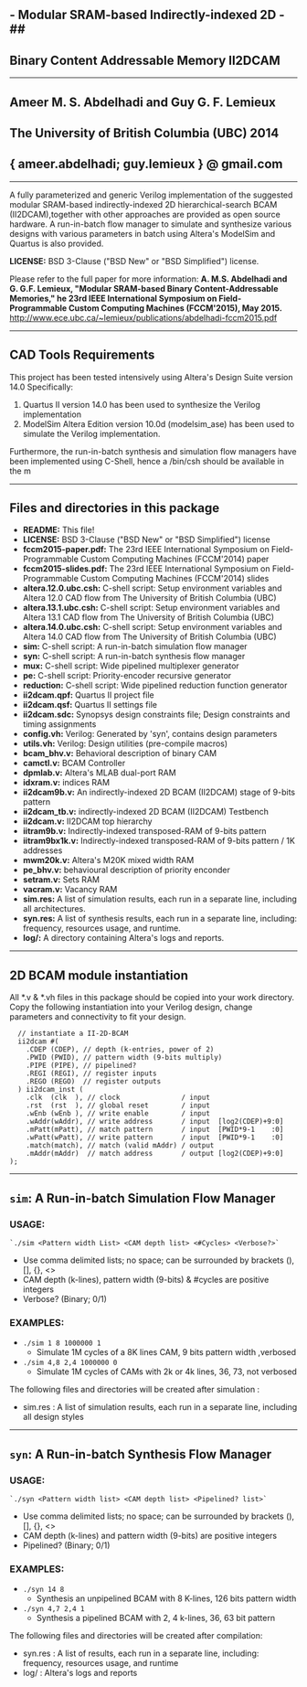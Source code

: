 ## - Modular SRAM-based Indirectly-indexed 2D -##
## Binary Content Addressable Memory II2DCAM ##
---
## Ameer  M. S.  Abdelhadi and Guy  G. F.  Lemieux ##
## The University of British Columbia (UBC)  2014 ##
## { ameer.abdelhadi; guy.lemieux } @ gmail.com ##
---

A fully parameterized and generic Verilog implementation of the suggested modular SRAM-based indirectly-indexed 2D hierarchical-search BCAM (II2DCAM),together with other approaches are provided as open source hardware. A run-in-batch flow manager to simulate and synthesize various designs with various parameters in batch using Altera's ModelSim and Quartus is also provided.

**LICENSE:** BSD 3-Clause ("BSD New" or "BSD Simplified") license.

Please refer to the full paper for more information:
**A. M.S. Abdelhadi and G. G.F. Lemieux, "Modular SRAM-based Binary Content-Addressable Memories," he 23rd IEEE International Symposium on Field-Programmable Custom Computing Machines (FCCM'2015), May 2015.**
http://www.ece.ubc.ca/~lemieux/publications/abdelhadi-fccm2015.pdf


---


## CAD Tools Requirements ##
This project has been tested intensively using Altera's Design Suite version 14.0 Specifically:
  1. Quartus II version 14.0 has been used to synthesize the Verilog implementation
  2. ModelSim Altera Edition version 10.0d (modelsim\_ase) has been used to simulate the Verilog implementation.

Furthermore, the run-in-batch synthesis and simulation flow managers have been implemented using C-Shell, hence a /bin/csh should be available in the m


---


## Files and directories in this package ##

  * **README:** This file!
  * **LICENSE:** BSD 3-Clause ("BSD New" or "BSD Simplified") license
  * **fccm2015-paper.pdf:** The 23rd IEEE International Symposium on Field-Programmable Custom Computing Machines (FCCM'2014) paper
  * **fccm2015-slides.pdf:** The 23rd IEEE International Symposium on Field-Programmable Custom Computing Machines (FCCM'2014) slides
  * **altera.12.0.ubc.csh:** C-shell script: Setup environment variables and Altera 12.0 CAD flow from The University of British Columbia (UBC)
  * **altera.13.1.ubc.csh:** C-shell script: Setup environment variables and Altera 13.1 CAD flow from The University of British Columbia (UBC)
  * **altera.14.0.ubc.csh:** C-shell script: Setup environment variables and Altera 14.0 CAD flow from The University of British Columbia (UBC)
  * **sim:** C-shell script: A run-in-batch simulation flow manager
  * **syn:** C-shell script: A run-in-batch synthesis  flow manager
  * **mux:** C-shell script: Wide pipelined multiplexer generator
  * **pe:** C-shell script: Priority-encoder recursive generator
  * **reduction:** C-shell script: Wide pipelined reduction function generator
  * **ii2dcam.qpf:** Quartus II project file
  * **ii2dcam.qsf:** Quartus II settings file
  * **ii2dcam.sdc:** Synopsys design constraints file; Design constraints and timing assignments
  * **config.vh:** Verilog: Generated by 'syn', contains design parameters
  * **utils.vh:** Verilog: Design utilities (pre-compile macros)
  * **bcam_bhv.v:** Behavioral description of binary CAM
  * **camctl.v:** BCAM Controller
  * **dpmlab.v:** Altera's MLAB dual-port RAM
  * **idxram.v:** indices RAM
  * **ii2dcam9b.v:** An indirectly-indexed 2D BCAM (II2DCAM) stage of 9-bits pattern
  * **ii2dcam_tb.v:** indirectly-indexed 2D BCAM (II2DCAM) Testbench
  * **ii2dcam.v:** II2DCAM top hierarchy
  * **iitram9b.v:** Indirectly-indexed transposed-RAM of 9-bits pattern
  * **iitram9bx1k.v:** Indirectly-indexed transposed-RAM of 9-bits pattern / 1K addresses
  * **mwm20k.v:** Altera's M20K mixed width RAM
  * **pe_bhv.v:** behavioural description of priority enconder
  * **setram.v:** Sets RAM
  * **vacram.v:** Vacancy RAM
  * **sim.res:** A list of simulation results, each run in a separate line, including all architectures.
  * **syn.res:** A list of synthesis results, each run in a separate line, including: frequency, resources usage, and runtime.
  * **log/:** A directory containing Altera's logs and reports.


---


## 2D BCAM module instantiation ##
All *.v & *.vh files in this package should be copied into your work directory. Copy the following instantiation into your Verilog design, change parameters and connectivity to fit your design.

```
  // instantiate a II-2D-BCAM
  ii2dcam #(
    .CDEP (CDEP), // depth (k-entries, power of 2)
    .PWID (PWID), // pattern width (9-bits multiply)
    .PIPE (PIPE), // pipelined?
    .REGI (REGI), // register inputs
    .REGO (REGO)  // register outputs
  ) ii2dcam_inst (
    .clk  (clk  ), // clock               / input
    .rst  (rst  ), // global reset        / input
    .wEnb (wEnb ), // write enable        / input
    .wAddr(wAddr), // write address       / input  [log2(CDEP)+9:0]
    .mPatt(mPatt), // match pattern       / input  [PWID*9-1    :0]
    .wPatt(wPatt), // write pattern       / input  [PWID*9-1    :0]
    .match(match), // match (valid mAddr) / output
    .mAddr(mAddr)  // match address       / output [log2(CDEP)+9:0]
);
```


---


## `sim`: A Run-in-batch Simulation Flow Manager ##

### USAGE: ###

    `./sim <Pattern width List> <CAM depth list> <#Cycles> <Verbose?>`

  * Use comma delimited lists; no space; can be surrounded by brackets (), [], {}, <>
  * CAM depth (k-lines), pattern width (9-bits) & #cycles are positive integers
  * Verbose? (Binary; 0/1)

### EXAMPLES: ###

  * `./sim 1 8 1000000 1`
    * Simulate 1M cycles of a 8K lines CAM, 9 bits pattern width ,verbosed
  * `./sim 4,8 2,4 1000000 0`
    * Simulate 1M cycles of CAMs with 2k or 4k lines, 36, 73, not verbosed

The following files and directories will be created after simulation :
  * sim.res : A list of simulation results, each run in a separate line, including all design styles


---


## `syn`: A Run-in-batch Synthesis Flow Manager ##

### USAGE: ###

    `./syn <Pattern width list> <CAM depth list> <Pipelined? list>`

  * Use comma delimited lists; no space; can be surrounded by brackets (), [], {}, <>
  * CAM depth (k-lines) and pattern width (9-bits) are positive integers
  * Pipelined? (Binary; 0/1)

### EXAMPLES: ###

  * `./syn 14 8`
    * Synthesis an unpipelined BCAM with 8 K-lines, 126 bits pattern width
  * `./syn 4,7 2,4 1`
    * Synthesis a pipelined BCAM with 2, 4 k-lines, 36, 63 bit pattern

The following files and directories will be created after compilation:
  * syn.res : A list of results, each run in a separate line, including: frequency, resources usage, and runtime
  * log/    : Altera's logs and reports
